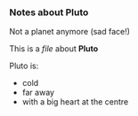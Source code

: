 ### Notes about Pluto

Not a planet anymore (sad face!)

This is a *file* about **Pluto**

Pluto is:
- cold
- far away
- with a big heart at the centre
